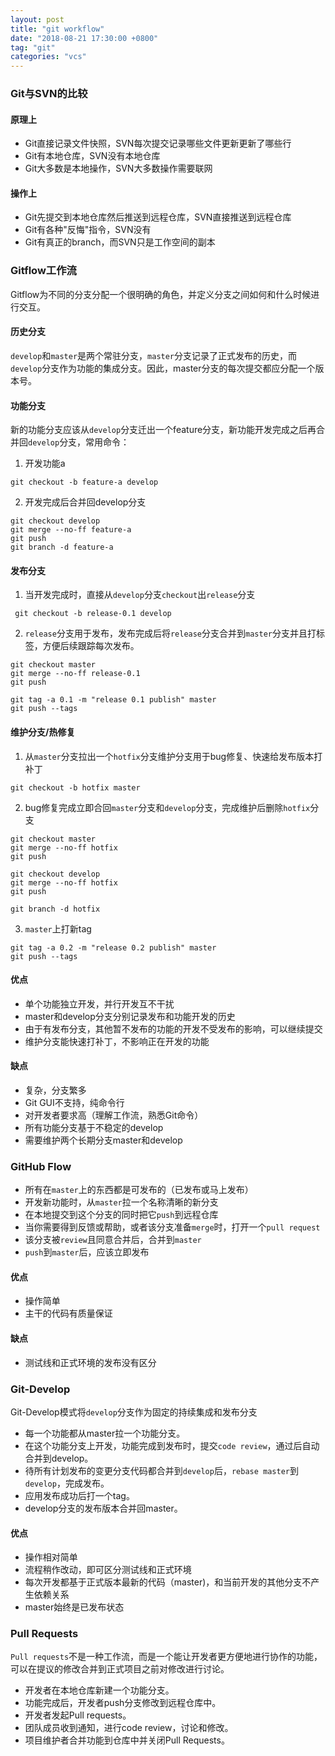 ```yaml
---
layout: post
title: "git workflow"
date: "2018-08-21 17:30:00 +0800"
tag: "git"
categories: "vcs"
---
```


### Git与SVN的比较

#### 原理上
 
- Git直接记录文件快照，SVN每次提交记录哪些文件更新更新了哪些行
- Git有本地仓库，SVN没有本地仓库
- Git大多数是本地操作，SVN大多数操作需要联网

#### 操作上

- Git先提交到本地仓库然后推送到远程仓库，SVN直接推送到远程仓库
- Git有各种"反悔"指令，SVN没有
- Git有真正的branch，而SVN只是工作空间的副本

<!--more-->

### Gitflow工作流

Gitflow为不同的分支分配一个很明确的角色，并定义分支之间如何和什么时候进行交互。

#### 历史分支

`develop`和`master`是两个常驻分支，`master`分支记录了正式发布的历史，而`develop`分支作为功能的集成分支。因此，master分支的每次提交都应分配一个版本号。

#### 功能分支

新的功能分支应该从`develop`分支迁出一个feature分支，新功能开发完成之后再合并回`develop`分支，常用命令：
1. 开发功能a
```
git checkout -b feature-a develop
```
2. 开发完成后合并回develop分支
```
git checkout develop
git merge --no-ff feature-a
git push
git branch -d feature-a
```

#### 发布分支

1. 当开发完成时，直接从`develop`分支`checkout`出`release`分支
```
 git checkout -b release-0.1 develop
```
2. `release`分支用于发布，发布完成后将`release`分支合并到`master`分支并且打标签，方便后续跟踪每次发布。
```
git checkout master
git merge --no-ff release-0.1
git push

git tag -a 0.1 -m "release 0.1 publish" master
git push --tags
```

#### 维护分支/热修复

1. 从`master`分支拉出一个`hotfix`分支维护分支用于bug修复、快速给发布版本打补丁
```
git checkout -b hotfix master
```
2. bug修复完成立即合回`master`分支和`develop`分支，完成维护后删除`hotfix`分支
```
git checkout master
git merge --no-ff hotfix
git push

git checkout develop
git merge --no-ff hotfix
git push 

git branch -d hotfix
```

3. `master`上打新tag
```
git tag -a 0.2 -m "release 0.2 publish" master
git push --tags
```

#### 优点

- 单个功能独立开发，并行开发互不干扰
- master和develop分支分别记录发布和功能开发的历史
- 由于有发布分支，其他暂不发布的功能的开发不受发布的影响，可以继续提交
- 维护分支能快速打补丁，不影响正在开发的功能

#### 缺点

- 复杂，分支繁多
- Git GUI不支持，纯命令行
- 对开发者要求高（理解工作流，熟悉Git命令）
- 所有功能分支基于不稳定的develop
- 需要维护两个长期分支master和develop

### GitHub Flow

- 所有在`master`上的东西都是可发布的（已发布或马上发布）
- 开发新功能时，从`master`拉一个名称清晰的新分支
- 在本地提交到这个分支的同时把它`push`到远程仓库
- 当你需要得到反馈或帮助，或者该分支准备`merge`时，打开一个`pull request`
- 该分支被`review`且同意合并后，合并到`master`
- `push`到`master`后，应该立即发布

#### 优点

- 操作简单
- 主干的代码有质量保证

#### 缺点

- 测试线和正式环境的发布没有区分

### Git-Develop

Git-Develop模式将`develop`分支作为固定的持续集成和发布分支

- 每一个功能都从master拉一个功能分支。
- 在这个功能分支上开发，功能完成到发布时，提交`code review`，通过后自动合并到develop。
- 待所有计划发布的变更分支代码都合并到`develop`后，`rebase master`到`develop`，完成发布。
- 应用发布成功后打一个tag。
- develop分支的发布版本合并回master。

#### 优点

- 操作相对简单
- 流程稍作改动，即可区分测试线和正式环境
- 每次开发都基于正式版本最新的代码（master)，和当前开发的其他分支不产生依赖关系
- master始终是已发布状态

### Pull Requests

`Pull requests`不是一种工作流，而是一个能让开发者更方便地进行协作的功能，可以在提议的修改合并到正式项目之前对修改进行讨论。  

- 开发者在本地仓库新建一个功能分支。
- 功能完成后，开发者push分支修改到远程仓库中。
- 开发者发起Pull requests。
- 团队成员收到通知，进行code review，讨论和修改。
- 项目维护者合并功能到仓库中并关闭Pull Requests。
